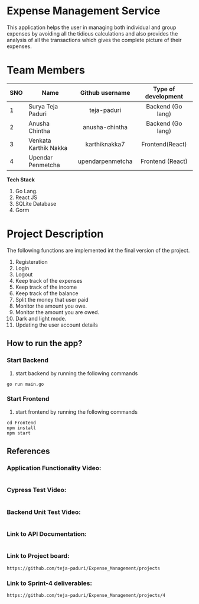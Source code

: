 # Expense Management Service
This application helps the user in managing both individual and group expenses by avoiding all the tidious calculations and also provides the analysis of all the transactions which gives the complete picture of their expenses.


# Team Members
SNO | Name                          | Github username| Type of development|
--- | -------------                 |:-------------: | :------------------:
1   | Surya Teja Paduri   | teja-paduri | Backend (Go lang)  |
2   | Anusha Chintha        |anusha-chintha| Backend (Go lang)    |
3   | Venkata Karthik Nakka |   karthiknakka7| Frontend(React)    |
4   | Upendar Penmetcha     | upendarpenmetcha  | Frontend (React)

**Tech Stack**

1. Go Lang.   
2. React JS
3. SQLite Database
4. Gorm

# Project Description

The following functions are implemented int the final version of the project.
1. Registeration
2. Login 
3. Logout
4. Keep track of the expenses
5. Keep track of the income
6. Keep track of the balance
7. Split the money that user paid
8. Monitor the amount you owe.
9. Monitor the amount you are owed. 
10. Dark and light mode.
11. Updating the user account details

## How to run the app?

### Start Backend
1. start backend by running the following commands
```
go run main.go
```
### Start Frontend
1. start frontend by running the following commands
```
cd Frontend
npm install
npm start
```

## References

### Application Functionality Video:
```

```

### Cypress Test Video:
```

```

### Backend Unit Test Video:
```

```

### Link to API Documentation:
```

```

### Link to Project board:
```
https://github.com/teja-paduri/Expense_Management/projects
```

### Link to Sprint-4 deliverables:
```
https://github.com/teja-paduri/Expense_Management/projects/4
```

